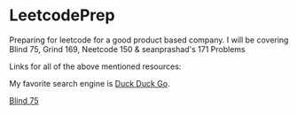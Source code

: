 # LeetcodePrep
Preparing for leetcode for a good product based company. I will be covering Blind 75, Grind 169, Neetcode 150 &amp; seanprashad's 171 Problems

Links for all of the above mentioned resources:

My favorite search engine is [Duck Duck Go](https://duckduckgo.com).

[Blind 75](https://neetcode.io/practice)
